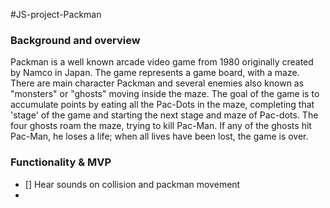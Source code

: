 #JS-project-Packman

### Background and overview
Packman is a well known arcade video game from 1980 originally created by Namco in Japan. The game represents a game board, with a maze.
There are main character Packman and several enemies also known as "monsters" or "ghosts" moving inside the maze. 
The goal of the game is to accumulate points by eating all the Pac-Dots in the maze, completing that 'stage' of the game and starting the next stage and maze of Pac-dots.
The four ghosts roam the maze, trying to kill Pac-Man. If any of the ghosts hit Pac-Man, he loses a life; when all lives have been lost, the game is over. 
 
### Functionality & MVP

  - [] Hear sounds on collision and packman movement
  - 
